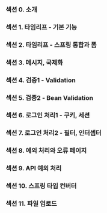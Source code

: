 ### 섹션 0. 소개

### 섹션 1. 타임리프 - 기본 기능

### 섹션 2. 타임리프 - 스프링 통합과 폼

### 섹션 3. 메시지, 국제화

### 섹션 4. 검증1 - Validation

### 섹션 5. 검증2 - Bean Validation 

### 섹션 6. 로그인 처리1 - 쿠키, 세션

### 섹션 7. 로그인 처리2 - 필터, 인터셉터

### 섹션 8. 예외 처리와 오류 페이지

### 섹션 9. API 예외 처리

### 섹션 10. 스프링 타입 컨버터

### 섹션 11. 파일 업로드

